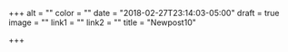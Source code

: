 +++
alt = ""
color = ""
date = "2018-02-27T23:14:03-05:00"
draft = true
image = ""
link1 = ""
link2 = ""
title = "Newpost10"

+++
